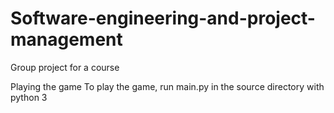 # Software-engineering-and-project-management
Group project for a course

Playing the game
To play the game, run main.py in the source directory with python 3
